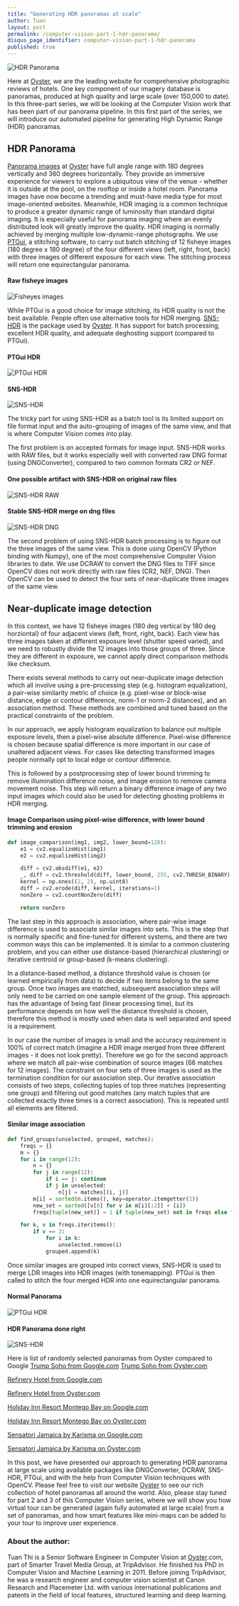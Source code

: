 ```yaml
---
title: "Generating HDR panoramas at scale"
author: Tuan
layout: post
permalink: /computer-vision-part-1-hdr-panorama/
disqus_page_identifier: computer-vision-part-1-hdr-panorama
published: true
---
```


![HDR Panorama](/public/images/cover.png)

Here at [Oyster](https://www.oyster.com), we are the leading website for comprehensive photographic reviews of hotels. One key component of our imagery database is panoramas, produced at high quality and large scale (over 150,000 to date). In this three-part series, we will be looking at the Computer Vision work that has been part of our panorama pipeline. In this first part of the series, we will introduce our automated pipeline for generating High Dynamic Range (HDR) panoramas.

## HDR Panorama
[Panorama images](https://www.oyster.com/jamaica/hotels/moon-palace-jamaica-grande/all-panoramas/beach--v115415/) at [Oyster](https://www.oyster.com) have full angle range with 180 degrees vertically and 360 degrees horizontally. They provide an immersive experience for viewers to explore a ubiquitous view of the venue - whether it is outside at the pool, on the rooftop or inside a hotel room. Panorama images have now become a trending and must-have media type for most image-oriented websites. Meanwhile, HDR imaging is a common technique to produce a greater dynamic range of luminosity than standard digital imaging. It is  especially useful for panorama imaging where an evenly distributed look will greatly improve the quality. HDR imaging is normally achieved by merging multiple low-dynamic-range photographs. We use [PTGui](http://www.ptgui.com), a stitching software, to carry out batch stitching of 12 fisheye images (180 degree x 180 degree) of the four different views (left, right, front, back) with three images of different exposure for each view. The stitching process will return one equirectangular panorama.

#### Raw fisheye images
![Fisheyes images](/public/images/fisheyes.png)

While PTGui is a good choice for image stitching, its HDR quality is not the best available. People often use alternative tools for HDR merging. [SNS-HDR](http://www.sns-hdr.com) is the package used by [Oyster](https://www.oyster.com). It has support for batch processing, excellent HDR quality, and adequate deghosting support (compared to PTGui).

#### PTGui HDR
![PTGui HDR](/public/images/ptgui1.png)

#### SNS-HDR
![SNS-HDR](/public/images/snshdr1.png)

The tricky part for using SNS-HDR as a batch tool is its limited support on file format input and the auto-grouping of images of the same view, and that is where Computer Vision comes into play.

The first problem is on accepted formats for image input. SNS-HDR works with RAW files, but it works especially well with converted raw DNG format (using DNGConverter), compared to two common formats CR2 or NEF.

#### One possible artifact with SNS-HDR on original raw files
![SNS-HDR RAW](/public/images/raw.png)

#### Stable SNS-HDR merge on dng files
![SNS-HDR DNG](/public/images/dng.png)

The second problem of using SNS-HDR batch processing is to figure out the three images of the same view.  This is done using OpenCV  (Python binding with Numpy), one of the most comprehensive Computer Vision libraries to date. We use DCRAW to convert the DNG files to TIFF since OpenCV does not work directly with raw files (CR2, NEF, DNG). Then OpenCV can be used to detect the four sets of near-duplicate three images of the same view.

## Near-duplicate image detection
In this context, we have 12 fisheye images (180 deg vertical by 180 deg horziontal) of four adjacent views (left, front, right, back). Each view has three images taken at different exposure level (shutter speed varied), and we need to robustly divide the 12 images into those groups of three.  Since they are different in exposure, we cannot apply direct comparison methods like checksum.

There exists several methods to carry out near-duplicate image detection which all involve using a pre-processing step (e.g. histogram equalization), a pair-wise similarity metric of choice (e.g. pixel-wise or block-wise distance, edge or contour difference, norm-1 or norm-2 distances), and an association method.  These methods are combined and tuned based on the practical constraints of the problem.

In our approach, we apply histogram equalization to balance out multiple exposure levels, then a pixel-wise absolute difference. Pixel-wise difference is chosen because spatial difference is more important in our case of unaltered adjacent views. For cases like detecting transformed images people normally opt to local edge or contour difference.

This is followed by a postprocessing step of lower bound trimming to remove illumination difference noise, and image erosion to remove camera movement noise. This step will return a binary difference image of any two input images which could also be used for detecting ghosting problems in HDR merging.

#### Image Comparison using pixel-wise difference, with lower bound trimming and erosion
```python
def image_comparison(img1, img2, lower_bound=120):
    e1 = cv2.equalizeHist(img1)
    e2 = cv2.equalizeHist(img2)

    diff = cv2.absdiff(e1, e2)
    _, diff = cv2.threshold(diff, lower_bound, 255, cv2.THRESH_BINARY)
    kernel = np.ones((2, 2), np.uint8)
    diff = cv2.erode(diff, kernel, iterations=1)
    nonZero = cv2.countNonZero(diff)

    return nonZero
```

The last step in this approach is association, where pair-wise image difference is used to associate similar images into sets. This is the step that is normally specific and fine-tuned for different systems, and there are two common ways this can be implemented. It is similar to a common clustering problem, and you can either use distance-based (hierarchical clustering) or iterative centroid or group-based (k-means clustering). 

In a distance-based method, a distance threshold value is chosen (or learned empirically from data) to decide if two items belong to the same group. Once two images are matched, subsequent association steps will only need to be carried on one sample element of the group. This approach has the advantage of being fast (linear processing time), but its performance depends on how well the distance threshold is chosen, therefore this method is mostly used when data is well separated and speed is a requirement. 

In our case the number of images is small and the accuracy requirement is 100% of correct match (imagine a HDR image merged from three different images - it does not look pretty). Therefore we go for the second approach where we match all pair-wise combination of source images (66 matches for 12 images). The constraint on four sets of three images is used as the termination condition for our association step. Our iterative association consists of two steps, collecting tuples of top three matches (representing one group) and filtering out good matches (any match tuples that are collected exactly three times is a correct association). This is repeated until all elements are filtered.

#### Similar image association
```python
def find_groups(unselected, grouped, matches):
    freqs = {}
    m = {}
    for i in range(12):
        n = {}
        for j in range(12):
            if i == j: continue
            if j in unselected:
                n[j] = matches[(i, j)]
        m[i] = sorted(n.items(), key=operator.itemgetter(1))
        new_set = sorted([v[0] for v in m[i][:2]] + [i])
        freqs[tuple(new_set)] = 1 if tuple(new_set) not in freqs else freqs[tuple(new_set)] + 1

    for k, v in freqs.iteritems():
        if v == 3:
            for i in k:
                unselected.remove(i)
            grouped.append(k)
```

Once similar images are grouped into correct views, SNS-HDR is used to merge LDR images into HDR images (with tonemapping). PTGui is then called to stitch the four merged HDR into one equirectangular panorama.


#### Normal Panorama
![PTGui HDR](/public/images/ptgui2.png)

#### HDR Panorama done right
![SNS-HDR](/public/images/snshdr2.png)

Here is list of randomly selected panoramas from Oyster compared to Google
[Trump Soho from Google.com](https://www.google.com/maps/@40.7257012,-74.0055927,3a,75y,266.18h,79.62t/data=!3m8!1e1!3m6!1s-H0_jyN7iLq8%2FVyv1THyMdGI%2FAAAAAAABYto%2FsG9LtMP-Z8sO0bOxSsn8PxlxjU9h35N_gCLIB!2e4!3e11!6s%2F%2Flh5.googleusercontent.com%2F-H0_jyN7iLq8%2FVyv1THyMdGI%2FAAAAAAABYto%2FsG9LtMP-Z8sO0bOxSsn8PxlxjU9h35N_gCLIB%2Fw203-h101-n-k-no%2F!7i8704!8i4352!6m1!1e1)
[Trump Soho from Oyster.com](https://www.oyster.com/new-york-city/hotels/trump-soho-new-york/all-tours/lobby--v24780/)

[Refinery Hotel from Google.com](https://www.google.com/maps/@40.752632,-73.9850296,3a,75y,141.78h,65.16t/data=!3m7!1e1!3m5!1sPZRAzKwZYbgAAAQpkog1Jw!2e0!3e2!7i13312!8i6656!6m1!1e1)

[Refinery Hotel from Oyster.com](https://www.oyster.com/new-york-city/hotels/the-refinery-hotel/all-tours/parker-and-quinn-restaurant--v19455/)


[Holiday Inn Resort Montego Bay on Google.com](https://www.google.com/maps/place/Holiday+Inn+Resort+Montego+Bay/@18.5230122,-77.8590851,3a,75y,180.42h,90.31t/data=!3m8!1e1!3m6!1s-ThDGB2m55gk%2FVEaS54n2W5I%2FAAAAAAACsyA%2FzPC7j55CgeYtXzXZ4qSHhqhjIDO617C5wCLIB!2e4!3e11!6s%2F%2Flh6.googleusercontent.com%2F-ThDGB2m55gk%2FVEaS54n2W5I%2FAAAAAAACsyA%2FzPC7j55CgeYtXzXZ4qSHhqhjIDO617C5wCLIB%2Fw203-h101-n-k-no%2F!7i3584!8i1792!4m12!1m6!3m5!1s0x8eda29428da7fc87:0x654d78ef04bd3848!2sHoliday+Inn+Resort+Montego+Bay!8m2!3d18.522744!4d-77.857566!3m4!1s0x8eda29428da7fc87:0x654d78ef04bd3848!8m2!3d18.522744!4d-77.857566!6m1!1e1)

[Holiday Inn Resort Montego Bay on Oyster.com](https://www.oyster.com/jamaica/hotels/holiday-inn-resort-montego-bay/all-panoramas/beach--v115325/)


[Sensatori Jamaica by Karisma on Google.com](https://www.google.com/maps/place/Azul+Sensatori+Negril/@18.3312721,-78.3373032,3a,75y,166.33h,80.87t/data=!3m8!1e1!3m6!1s-nL2Lp-lHYU0%2FV3VY_yUYSWI%2FAAAAAAAADkU%2Fsbt2HfQiQVAb7naC0QBLc7Lzf70ifVa_ACLIB!2e4!3e11!6s%2F%2Flh6.googleusercontent.com%2F-nL2Lp-lHYU0%2FV3VY_yUYSWI%2FAAAAAAAADkU%2Fsbt2HfQiQVAb7naC0QBLc7Lzf70ifVa_ACLIB%2Fw234-h116-n-k-no%2F!7i6325!8i3162!4m12!1m6!3m5!1s0x8ed90d9910af296b:0x2dd5eafcd573a170!2sAzul+Sensatori+Negril!8m2!3d18.2791209!4d-78.346129!3m4!1s0x8ed90d9910af296b:0x2dd5eafcd573a170!8m2!3d18.2791209!4d-78.346129!6m1!1e1)

[Sensatori Jamaica by Karisma on Oyster.com](https://www.oyster.com/jamaica/hotels/sensatori-jamaica-by-karisma/all-panoramas/grounds--v119425/)

In this post, we have presented our approach to generating HDR panorama at large scale using available packages like DNGConverter, DCRAW, SNS-HDR, PTGui, and with the help from Computer Vision techniques with OpenCV. Please feel free to visit our website [Oyster](https://www.oyster.com) to see our rich collection of hotel panoramas all around the world. Also, please stay tuned for part 2 and 3 of this Computer Vision series, where we will show you how virtual tour can be generated (again fully automated at large scale) from a set of panoramas, and how smart features like mini-maps can be added to your tour to improve user experience.

### About the author:
Tuan Thi is a Senior Software Engineer in Computer Vision at [Oyster](https://www.oyster.com).com, part of Smarter Travel Media Group, at TripAdvisor. He finished his PhD in Computer Vision and Machine Learning in 2011.  Before joining TripAdvisor, he was a research engineer and computer vision scientist at Canon Research and Placemeter Ltd. with various international publications and patents in the field of local features, structured learning and deep learning.



